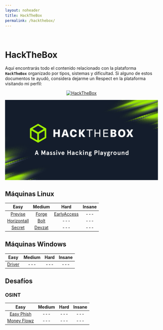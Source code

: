 ```yaml
---
layout: noheader
title: HackTheBox
permalink: /hackthebox/
---
```


<br/>

# HackTheBox

Aquí encontrarás todo el contenido relacionado con la plataforma **`HackTheBox`** organizado por tipos, sistemas y dificultad.
Si alguno de estos documentos te ayudó, considera dejarme un Respect en la plataforma visitando mi perfil:

<p align="center">
	<a href="https://app.hackthebox.com/users/18979" target="_blank">
        <img src="http://www.hackthebox.eu/badge/image/18979" alt="HackTheBox">
    </a>
</p>

![HackTheBox](/assets/images/hackthebox/htb.jpg)


## Máquinas Linux

| Easy                            | Medium                          | Hard                            | Insane |
|:-------------------------------:|:-------------------------------:|:-------------------------------:|:------:|
| [Previse](/htb/previse)         | [Forge](/htb/forge)             | [EarlyAccess](/htb/earlyaccess) | ---    |
| [Horizontall](/htb/horizontall) | [Bolt](/htb/bolt)               | ---                             | ---    |
| [Secret](/htb/secret)           | [Devzat](/htb/devzat)           | ---                             | ---    |

## Máquinas Windows

| Easy                  | Medium | Hard | Insane |
|:---------------------:|:------:|:----:|:------:|
| [Driver](/htb/driver) | ---    | ---  | ---    |

## Desafíos

### OSINT

| Easy                                            | Medium | Hard | Insane |
|:-----------------------------------------------:|:------:|:----:|:------:|
| [Easy Phish](/htb/challenges/osint/easyphish)   | ---    | ---  | ---    |
| [Money Flowz](/htb/challenges/osint/moneyflowz) | ---    | ---  | ---    |